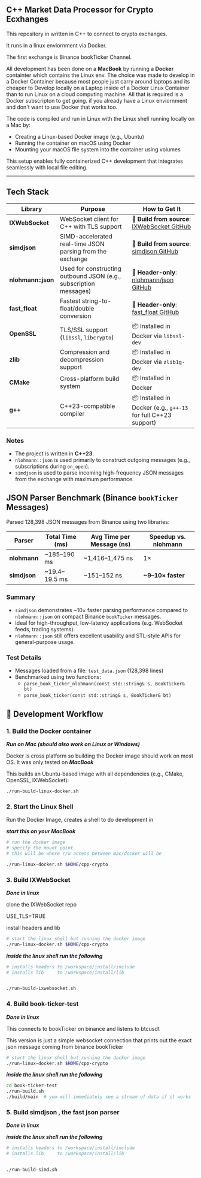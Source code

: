 ## C++ Market Data Processor for Crypto Ecxhanges

This repository in written in C++ to connect to crypto exchanges.

It runs in a linux enviornment via Docker.

The first exchange is Binance bookTicker Channel.

All development has been done on a **MacBook** by running a **Docker** containter which contains the Linux env.  The choice was made to develop in a Docker Container because most people just carry around laptops and its cheaper to Develop locally on a Laptop inside of a Docker Linux Container than to run Linux on a cloud computing machine.  All that is required is a Docker subscripton to get going.  if you already have a Linux enviornment and don't want to use Docker that works too.

The code is compiled and run in Linux with the Linux shell running locally on a Mac by:

- Creating a Linux-based Docker image (e.g., Ubuntu)
- Running the container on macOS using Docker
- Mounting your macOS file system into the container using volumes

This setup enables fully containerized C++ development that integrates seamlessly with local file editing.

---
## Tech Stack

| Library           | Purpose                                                                 | How to Get It                                                                                  |
| ----------------- | ----------------------------------------------------------------------- | ---------------------------------------------------------------------------------------------- |
| **IXWebSocket**   | WebSocket client for C++ with TLS support                               | 🔧 **Build from source**: [IXWebSocket GitHub](https://github.com/machinezone/IXWebSocket)    |
| **simdjson**      | SIMD-accelerated real-time JSON parsing from the exchange               | 🔧 **Build from source**: [simdjson GitHub](https://github.com/simdjson/simdjson)             |
| **nlohmann::json**| Used for constructing outbound JSON (e.g., subscription messages)       | 🔧 **Header-only**: [nlohmann/json GitHub](https://github.com/nlohmann/json)                  |
| **fast_float**    | Fastest string-to-float/double conversion                               | 🔧 **Header-only**: [fast_float GitHub](https://github.com/fastfloat/fast_float)              |
| **OpenSSL**       | TLS/SSL support (`libssl`, `libcrypto`)                                 | 📦 Installed in Docker via `libssl-dev`                                                        |
| **zlib**          | Compression and decompression support                                   | 📦 Installed in Docker via `zlib1g-dev`                                                        |
| **CMake**         | Cross-platform build system                                              | 📦 Installed in Docker                                                                         |
| **g++**           | C++23-compatible compiler                                                | 📦 Installed in Docker (e.g., `g++-13` for full C++23 support)                                 |

### Notes

- The project is written in **C++23**.
- `nlohmann::json` is used primarily to construct outgoing messages (e.g., subscriptions during `on_open`).
- `simdjson` is used to parse incoming high-frequency JSON messages from the exchange with maximum performance.

## JSON Parser Benchmark (Binance `bookTicker` Messages)

Parsed 128,398 JSON messages from Binance using two libraries:

| Parser        | Total Time (ms) | Avg Time per Message (ns) | Speedup vs. nlohmann |
|---------------|------------------|----------------------------|------------------------|
| **nlohmann**  | ~185–190 ms      | ~1,416–1,475 ns            | 1×                     |
| **simdjson**  | ~19.4–19.5 ms    | ~151–152 ns                | **~9–10× faster**      |

### Summary

- `simdjson` demonstrates ~10× faster parsing performance compared to `nlohmann::json` on compact Binance `bookTicker` messages.
- Ideal for high-throughput, low-latency applications (e.g. WebSocket feeds, trading systems).
- `nlohmann::json` still offers excellent usability and STL-style APIs for general-purpose usage.

### Test Details

- Messages loaded from a file: `test_data.json` (128,398 lines)
- Benchmarked using two functions:
  - `parse_book_ticker_nlohmann(const std::string& s, BookTicker& bt)`
  - `parse_book_ticker(const std::string& s, BookTicker& bt)`



## 🚀 Development Workflow

### 1. Build the Docker container

***Run on Mac (should also work on Linux or Windows)***

Docker is cross platform so building the Docker image should work on most OS.  It was only tested on ***MacBook***

This builds an Ubuntu-based image with all dependencies (e.g., CMake, OpenSSL, IXWebSocket):

```sh
./run-build-linux-docker.sh
```

### 2. Start the Linux Shell

Run the Docker Image, creates a shell to do development in

***start this on your MacBook***

```sh
# run the docker image
# specify the mount point
# this will be where r/w access between mac/docker will be

./run-linux-docker.sh $HOME/cpp-crypto 
```


### 3. Build IXWebSocket

***Done in linux*** 

clone the IXWebSocket repo

USE_TLS=TRUE

install headers and lib

```sh
# start the linux shell but running the docker image
./run-linux-docker.sh $HOME/cpp-crypto
```
***inside the linux shell run the following***
 
```sh
# installs headers to /workspace/install/include
# installs lib     to /workspace/install/lib


./run-build-ixwebsocket.sh
```


### 4. Build book-ticker-test

***Done in linux*** 

This connects to bookTicker on binance and listens to btcusdt

This version is just a simple websocket connection that prints out the exact json message coming from binance bookTicker

```sh
# start the linux shell but running the docker image
./run-linux-docker.sh $HOME/cpp-crypto
```
***inside the linux shell run the following***

```sh
cd book-ticker-test
./run-build.sh
./build/main  # you will immediately see a stream of data if it works 
```
### 5. Build simdjson , the fast json parser

***Done in linux*** 

***inside the linux shell run the following***
 
```sh
# installs headers to /workspace/install/include
# installs lib     to /workspace/install/lib


./run-build-simd.sh
```

